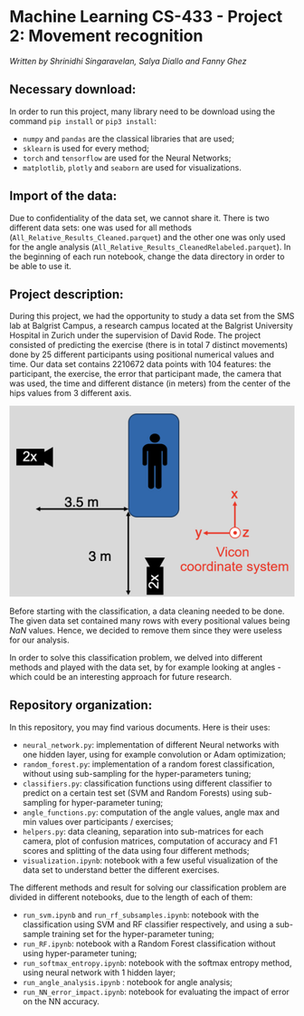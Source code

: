 # Machine Learning CS-433 - Project 2: Movement recognition
*Written by Shrinidhi Singaravelan, Salya Diallo and Fanny Ghez*

## Necessary download:

In order to run this project, many library need to be download using the command `pip install` or `pip3 install`:
- `numpy` and `pandas` are the classical libraries that are used;
- `sklearn` is used for every method;
- `torch` and `tensorflow` are used for the Neural Networks;
- `matplotlib`, `plotly` and `seaborn` are used for visualizations.


## Import of the data:

Due to confidentiality of the data set, we cannot share it.
There is two different data sets: one was used for all methods (`All_Relative_Results_Cleaned.parquet`) and the other one was only used for the angle analysis (`All_Relative_Results_CleanedRelabeled.parquet`). In the beginning of each run notebook, change the data directory in order to be able to use it.

## Project description:

During this project, we had the opportunity to study a data set from the SMS lab at Balgrist Campus, a research campus located at the Balgrist University Hospital in Zurich under the supervision of David Rode. The project consisted of predicting the exercise (there is in total $7$ distinct movements) done by $25$ different participants using positional numerical values and time. Our data set contains $2210672$ data points with $104$ features: the participant, the exercise, the error that participant made, the camera that was used, the time and different distance (in meters) from the center of the hips values from 3 different axis.

![Alt text](axis_and_cameras.png)

Before starting with the classification, a data cleaning needed to be done. The given data set contained many rows with every positional values being *NaN* values. Hence, we decided to remove them since they were useless for our analysis. 

In order to solve this classification problem, we delved into different methods and played with the data set, by for example looking at angles - which could be an interesting approach for future research.

## Repository organization: 

In this repository, you may find various documents. Here is their uses:
- `neural_network.py`: implementation of different Neural networks with one hidden layer, using for example convolution or Adam optimization;
- `random_forest.py`: implementation of a random forest classification, without using sub-sampling for the hyper-parameters tuning;
- `classifiers.py`: classification functions using different classifier to predict on a certain test set (SVM and Random Forests) using sub-sampling for hyper-parameter tuning;
- `angle_functions.py`: computation of the angle values, angle max and min values over participants / exercises;
- `helpers.py`: data cleaning, separation into sub-matrices for each camera, plot of confusion matrices, computation of accuracy and F1 scores and splitting of the data using four different methods;
- `visualization.ipynb`: notebook with a few useful visualization of the data set to understand better the different exercises.

The different methods and result for solving our classification problem are divided in different notebooks, due to the length of each of them:
- `run_svm.ipynb` and `run_rf_subsamples.ipynb`: notebook with the classification using SVM and RF classifier respectively, and using a sub-sample training set for the hyper-parameter tuning;
- `run_RF.ipynb`: notebook with a Random Forest classification without using hyper-parameter tuning;
- `run_softmax_entropy.ipynb`: notebook with the softmax entropy method, using neural network with 1 hidden layer;
- `run_angle_analysis.ipynb` : notebook for angle analysis;
-  `run_NN_error_impact.ipynb`: notebook for  evaluating the impact of error on the NN accuracy.
